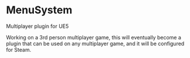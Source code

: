 # MenuSystem

Multiplayer plugin for UE5

Working on a 3rd person multiplayer game, this will eventually become a plugin that can be used on any multiplayer game, and it will be configured for Steam.

